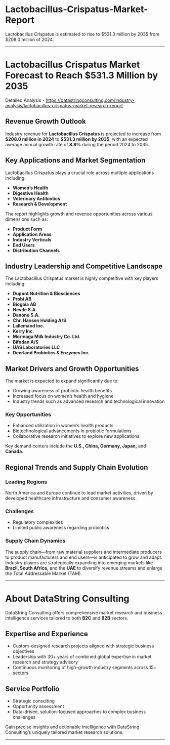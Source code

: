 # Lactobacillus-Crispatus-Market-Report

Lactobacillus Crispatus is estimated to rise to $531.3 million by 2035 from $208.0 million of 2024.

---

# **Lactobacillus Crispatus Market Forecast to Reach \$531.3 Million by 2035**

Detailed Analysis - https://datastringconsulting.com/industry-analysis/lactobacillus-crispatus-market-research-report

## **Revenue Growth Outlook**

Industry revenue for **Lactobacillus Crispatus** is projected to increase from **\$208.0 million in 2024** to **\$531.3 million by 2035**, with an expected average annual growth rate of **8.9%** during the period 2024 to 2035.

## **Key Applications and Market Segmentation**

Lactobacillus Crispatus plays a crucial role across multiple applications including:

* **Women’s Health**
* **Digestive Health**
* **Veterinary Antibiotics**
* **Research & Development**

The report highlights growth and revenue opportunities across various dimensions such as:

* **Product Form**
* **Application Areas**
* **Industry Verticals**
* **End Users**
* **Distribution Channels**

## **Industry Leadership and Competitive Landscape**

The Lactobacillus Crispatus market is highly competitive with key players including:

* **Dupont Nutrition & Biosciences**
* **Probi AB**
* **Biogaia AB**
* **Nestle S.A.**
* **Danone S.A.**
* **Chr. Hansen Holding A/S**
* **Lallemand Inc.**
* **Kerry Inc.**
* **Morinaga Milk Industry Co. Ltd.**
* **Bifodan A/S**
* **UAS Laboratories LLC**
* **Deerland Probiotics & Enzymes Inc.**

## **Market Drivers and Growth Opportunities**

The market is expected to expand significantly due to:

* Growing awareness of probiotic health benefits
* Increased focus on women’s health and hygiene
* Industry trends such as advanced research and technological innovation

### **Key Opportunities**

* Enhanced utilization in women’s health products
* Biotechnological advancements in probiotic formulations
* Collaborative research initiatives to explore new applications

Key demand centers include the **U.S., China, Germany, Japan,** and **Canada**.

## **Regional Trends and Supply Chain Evolution**

### **Leading Regions**

North America and Europe continue to lead market activities, driven by developed healthcare infrastructure and consumer awareness.

### **Challenges**

* Regulatory complexities
* Limited public awareness regarding probiotics

### **Supply Chain Dynamics**

The supply chain—from raw material suppliers and intermediate producers to product manufacturers and end users—is anticipated to grow and adapt. Industry players are strategically expanding into emerging markets like **Brazil, South Africa,** and the **UAE** to diversify revenue streams and enlarge the Total Addressable Market (TAM).

---

# **About DataString Consulting**

DataString Consulting offers comprehensive market research and business intelligence services tailored to both **B2C** and **B2B** sectors.

## **Expertise and Experience**

* Custom-designed research projects aligned with strategic business objectives
* Leadership with 30+ years of combined global expertise in market research and strategy advisory
* Continuous monitoring of high-growth industry segments across 15+ sectors

## **Service Portfolio**

* Strategic consulting
* Opportunity assessment
* Data-driven, solution-focused approaches to complex business challenges

Gain precise insights and actionable intelligence with DataString Consulting’s uniquely tailored market research solutions.

---
